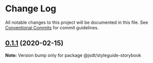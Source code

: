# Change Log

All notable changes to this project will be documented in this file.
See [Conventional Commits](https://conventionalcommits.org) for commit guidelines.

## [0.1.1](https://github.com/jsdevtools/monorepo-template/compare/@jsdt/styleguide-storybook@0.1.2...@jsdt/styleguide-storybook@0.1.1) (2020-02-15)

**Note:** Version bump only for package @jsdt/styleguide-storybook
